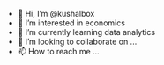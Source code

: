 - 👋 Hi, I’m @kushalbox
- 👀 I’m interested in economics 
- 🌱 I’m currently learning data analytics
- 💞️ I’m looking to collaborate on ...
- 📫 How to reach me ...

<!---
kushalbox/kushalbox is a ✨ special ✨ repository because its `README.md` (this file) appears on your GitHub profile.
You can click the Preview link to take a look at your changes.
--->
